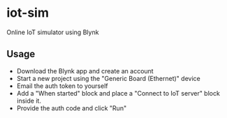 # iot-sim
Online IoT simulator using Blynk

## Usage
* Download the Blynk app and create an account
* Start a new project using the "Generic Board (Ethernet)" device
* Email the auth token to yourself
* Add a "When started" block and place a "Connect to IoT server" block inside it.
* Provide the auth code and click "Run"
